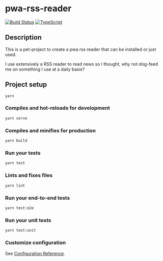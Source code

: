 # pwa-rss-reader
[![Build Status](https://travis-ci.org/dvelasquez/pwa-rss-reader.svg?branch=master)](https://travis-ci.org/dvelasquez/pwa-rss-reader)
[![TypeScript](https://badges.frapsoft.com/typescript/code/typescript.png?v=101)](https://github.com/ellerbrock/typescript-badges/)
## Description
This is a pet-project to create a pwa rss reader that can be installed or just used.

I use extensively a RSS reader to read news so I thought, why not dog-feed me on something I use at a daily basis?


## Project setup
```
yarn
```

### Compiles and hot-reloads for development
```
yarn serve
```

### Compiles and minifies for production
```
yarn build
```

### Run your tests
```
yarn test
```

### Lints and fixes files
```
yarn lint
```

### Run your end-to-end tests
```
yarn test:e2e
```

### Run your unit tests
```
yarn test:unit
```

### Customize configuration
See [Configuration Reference](https://cli.vuejs.org/config/).
